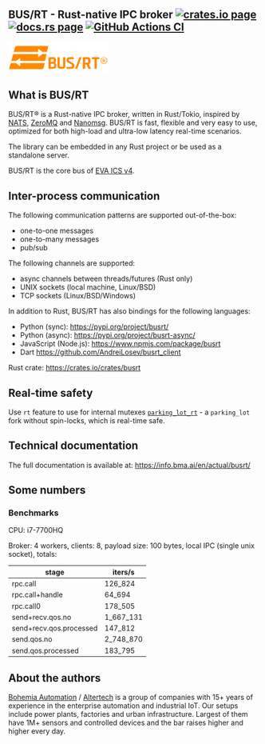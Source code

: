 <h2>
  BUS/RT - Rust-native IPC broker
  <a href="https://crates.io/crates/busrt"><img alt="crates.io page" src="https://img.shields.io/crates/v/busrt.svg"></img></a>
  <a href="https://docs.rs/busrt"><img alt="docs.rs page" src="https://docs.rs/busrt/badge.svg"></img></a>
  <a href="https://github.com/alttch/busrt/actions/workflows/ci.yml">
    <img alt="GitHub Actions CI" src="https://github.com/alttch/busrt/actions/workflows/ci.yml/badge.svg"></img>
  </a>
</h2>


<img src="https://raw.githubusercontent.com/alttch/busrt/main/images/logo-dark.svg"
width="200" />

## What is BUS/RT

BUS/RT® is a Rust-native IPC broker, written in Rust/Tokio, inspired by
[NATS](https://nats.io), [ZeroMQ](https://zeromq.org) and
[Nanomsg](https://nanomsg.org). BUS/RT is fast, flexible and very easy to use,
optimized for both high-load and ultra-low latency real-time scenarios.

The library can be embedded in any Rust project or be used as a standalone
server.

BUS/RT is the core bus of [EVA ICS v4](https://www.eva-ics.com/).

## Inter-process communication

The following communication patterns are supported out-of-the-box:

* one-to-one messages
* one-to-many messages
* pub/sub

The following channels are supported:

* async channels between threads/futures (Rust only)
* UNIX sockets (local machine, Linux/BSD)
* TCP sockets (Linux/BSD/Windows)

In addition to Rust, BUS/RT has also bindings for the following languages:

* Python (sync): <https://pypi.org/project/busrt/>
* Python (async): <https://pypi.org/project/busrt-async/>
* JavaScript (Node.js): <https://www.npmjs.com/package/busrt>
* Dart <https://github.com/AndreiLosev/busrt_client>

Rust crate: <https://crates.io/crates/busrt>

## Real-time safety

Use `rt` feature to use for internal mutexes
[`parking_lot_rt`](https://crates.io/crates/parking_lot_rt) - a `parking_lot`
fork without spin-locks, which is real-time safe.

## Technical documentation

The full documentation is available at: <https://info.bma.ai/en/actual/busrt/>

## Some numbers

### Benchmarks

CPU: i7-7700HQ

Broker: 4 workers, clients: 8, payload size: 100 bytes, local IPC (single unix
socket), totals:

| stage                    | iters/s     |
|--------------------------|-------------|
| rpc.call                 | 126\_824    |
| rpc.call+handle          | 64\_694     |
| rpc.call0                | 178\_505    |
| send+recv.qos.no         | 1\_667\_131 |
| send+recv.qos.processed  | 147\_812    |
| send.qos.no              | 2\_748\_870 |
| send.qos.processed       | 183\_795    |

## About the authors

[Bohemia Automation](https://www.bohemia-automation.com) /
[Altertech](https://www.altertech.com) is a group of companies with 15+ years
of experience in the enterprise automation and industrial IoT. Our setups
include power plants, factories and urban infrastructure. Largest of them have
1M+ sensors and controlled devices and the bar raises higher and higher every
day.
